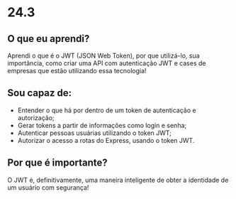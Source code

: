 # 24.3

## O que eu aprendi?
Aprendi o que é o JWT (JSON Web Token), por que utilizá-lo, sua importância, como criar uma API com autenticação JWT e cases de empresas que estão utilizando essa tecnologia!

## Sou capaz de:
* Entender o que há por dentro de um token de autenticação e autorização;
* Gerar tokens a partir de informações como login e senha;
* Autenticar pessoas usuárias utilizando o token JWT;
* Autorizar o acesso a rotas do Express, usando o token JWT.

## Por que é importante?
O JWT é, definitivamente, uma maneira inteligente de obter a identidade de um usuário com segurança!


